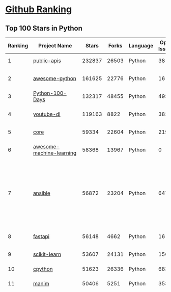 [Github Ranking](../README.md)
==========

## Top 100 Stars in Python

| Ranking | Project Name | Stars | Forks | Language | Open Issues | Description | Last Commit |
| ------- | ------------ | ----- | ----- | -------- | ----------- | ----------- | ----------- |
| 1 | [public-apis](https://github.com/public-apis/public-apis) | 232837 | 26503 | Python | 38 | A collective list of free APIs | 2023-04-01T05:53:00Z |
| 2 | [awesome-python](https://github.com/vinta/awesome-python) | 161625 | 22776 | Python | 16 | A curated list of awesome Python frameworks, libraries, software and resources | 2023-03-31T14:39:57Z |
| 3 | [Python-100-Days](https://github.com/jackfrued/Python-100-Days) | 132317 | 48455 | Python | 495 | Python - 100天从新手到大师 | 2023-03-13T06:33:25Z |
| 4 | [youtube-dl](https://github.com/ytdl-org/youtube-dl) | 119163 | 8822 | Python | 3828 | Command-line program to download videos from YouTube.com and other video sites | 2023-04-02T08:26:48Z |
| 5 | [core](https://github.com/home-assistant/core) | 59334 | 22604 | Python | 2195 | :house_with_garden: Open source home automation that puts local control and privacy first. | 2023-04-02T06:22:52Z |
| 6 | [awesome-machine-learning](https://github.com/josephmisiti/awesome-machine-learning) | 58368 | 13967 | Python | 0 | A curated list of awesome Machine Learning frameworks, libraries and software. | 2023-03-18T15:49:07Z |
| 7 | [ansible](https://github.com/ansible/ansible) | 56872 | 23204 | Python | 647 | Ansible is a radically simple IT automation platform that makes your applications and systems easier to deploy and maintain. Automate everything from code deployment to network configuration to cloud management, in a language that approaches plain English, using SSH, with no agents to install on remote systems. https://docs.ansible.com. | 2023-04-02T06:52:12Z |
| 8 | [fastapi](https://github.com/tiangolo/fastapi) | 56148 | 4662 | Python | 16 | FastAPI framework, high performance, easy to learn, fast to code, ready for production | 2023-04-01T09:26:04Z |
| 9 | [scikit-learn](https://github.com/scikit-learn/scikit-learn) | 53607 | 24131 | Python | 1562 | scikit-learn: machine learning in Python | 2023-04-02T08:00:56Z |
| 10 | [cpython](https://github.com/python/cpython) | 51623 | 26336 | Python | 6830 | The Python programming language | 2023-04-02T08:51:22Z |
| 11 | [manim](https://github.com/3b1b/manim) | 50406 | 5251 | Python | 353 | Animation engine for explanatory math videos | 2023-04-01T21:47:07Z |
| 12 | [funNLP](https://github.com/fighting41love/funNLP) | 48350 | 12321 | Python | 11 | 中英文敏感词、语言检测、中外手机/电话归属地/运营商查询、名字推断性别、手机号抽取、身份证抽取、邮箱抽取、中日文人名库、中文缩写库、拆字词典、词汇情感值、停用词、反动词表、暴恐词表、繁简体转换、英文模拟中文发音、汪峰歌词生成器、职业名称词库、同义词库、反义词库、否定词库、汽车品牌词库、汽车零件词库、连续英文切割、各种中文词向量、公司名字大全、古诗词库、IT词库、财经词库、成语词库、地名词库、历史名人词库、诗词词库、医学词库、饮食词库、法律词库、汽车词库、动物词库、中文聊天语料、中文谣言数据、百度中文问答数据集、句子相似度匹配算法集合、bert资源、文本生成&摘要相关工具、cocoNLP信息抽取工具、国内电话号码正则匹配、清华大学XLORE:中英文跨语言百科知识图谱、清华大学人工智能技术系列报告、自然语言生成、NLU太难了系列、自动对联数据及机器人、用户名黑名单列表、罪名法务名词及分类模型、微信公众号语料、cs224n深度学习自然语言处理课程、中文手写汉字识别、中文自然语言处理 语料/数据集、变量命名神器、分词语料库+代码、任务型对话英文数据集、ASR 语音数据集 + 基于深度学习的中文语音识别系统、笑声检测器、Microsoft多语言数字/单位/如日期时间识别包、中华新华字典数据库及api(包括常用歇后语、成语、词语和汉字)、文档图谱自动生成、SpaCy 中文模型、Common Voice语音识别数据集新版、神经网络关系抽取、基于bert的命名实体识别、关键词(Keyphrase)抽取包pke、基于医疗领域知识图谱的问答系统、基于依存句法与语义角色标注的事件三元组抽取、依存句法分析4万句高质量标注数据、cnocr：用来做中文OCR的Python3包、中文人物关系知识图谱项目、中文nlp竞赛项目及代码汇总、中文字符数据、speech-aligner: 从“人声语音”及其“语言文本”产生音素级别时间对齐标注的工具、AmpliGraph: 知识图谱表示学习(Python)库：知识图谱概念链接预测、Scattertext 文本可视化(python)、语言/知识表示工具：BERT & ERNIE、中文对比英文自然语言处理NLP的区别综述、Synonyms中文近义词工具包、HarvestText领域自适应文本挖掘工具（新词发现-情感分析-实体链接等）、word2word：(Python)方便易用的多语言词-词对集：62种语言/3,564个多语言对、语音识别语料生成工具：从具有音频/字幕的在线视频创建自动语音识别(ASR)语料库、构建医疗实体识别的模型（包含词典和语料标注）、单文档非监督的关键词抽取、Kashgari中使用gpt-2语言模型、开源的金融投资数据提取工具、文本自动摘要库TextTeaser: 仅支持英文、人民日报语料处理工具集、一些关于自然语言的基本模型、基于14W歌曲知识库的问答尝试--功能包括歌词接龙and已知歌词找歌曲以及歌曲歌手歌词三角关系的问答、基于Siamese bilstm模型的相似句子判定模型并提供训练数据集和测试数据集、用Transformer编解码模型实现的根据Hacker News文章标题自动生成评论、用BERT进行序列标记和文本分类的模板代码、LitBank：NLP数据集——支持自然语言处理和计算人文学科任务的100部带标记英文小说语料、百度开源的基准信息抽取系统、虚假新闻数据集、Facebook: LAMA语言模型分析，提供Transformer-XL/BERT/ELMo/GPT预训练语言模型的统一访问接口、CommonsenseQA：面向常识的英文QA挑战、中文知识图谱资料、数据及工具、各大公司内部里大牛分享的技术文档 PDF 或者 PPT、自然语言生成SQL语句（英文）、中文NLP数据增强（EDA）工具、英文NLP数据增强工具 、基于医药知识图谱的智能问答系统、京东商品知识图谱、基于mongodb存储的军事领域知识图谱问答项目、基于远监督的中文关系抽取、语音情感分析、中文ULMFiT-情感分析-文本分类-语料及模型、一个拍照做题程序、世界各国大规模人名库、一个利用有趣中文语料库 qingyun 训练出来的中文聊天机器人、中文聊天机器人seqGAN、省市区镇行政区划数据带拼音标注、教育行业新闻语料库包含自动文摘功能、开放了对话机器人-知识图谱-语义理解-自然语言处理工具及数据、中文知识图谱：基于百度百科中文页面-抽取三元组信息-构建中文知识图谱、masr: 中文语音识别-提供预训练模型-高识别率、Python音频数据增广库、中文全词覆盖BERT及两份阅读理解数据、ConvLab：开源多域端到端对话系统平台、中文自然语言处理数据集、基于最新版本rasa搭建的对话系统、基于TensorFlow和BERT的管道式实体及关系抽取、一个小型的证券知识图谱/知识库、复盘所有NLP比赛的TOP方案、OpenCLaP：多领域开源中文预训练语言模型仓库、UER：基于不同语料+编码器+目标任务的中文预训练模型仓库、中文自然语言处理向量合集、基于金融-司法领域(兼有闲聊性质)的聊天机器人、g2pC：基于上下文的汉语读音自动标记模块、Zincbase 知识图谱构建工具包、诗歌质量评价/细粒度情感诗歌语料库、快速转化「中文数字」和「阿拉伯数字」、百度知道问答语料库、基于知识图谱的问答系统、jieba_fast 加速版的jieba、正则表达式教程、中文阅读理解数据集、基于BERT等最新语言模型的抽取式摘要提取、Python利用深度学习进行文本摘要的综合指南、知识图谱深度学习相关资料整理、维基大规模平行文本语料、StanfordNLP 0.2.0：纯Python版自然语言处理包、NeuralNLP-NeuralClassifier：腾讯开源深度学习文本分类工具、端到端的封闭域对话系统、中文命名实体识别：NeuroNER vs. BertNER、新闻事件线索抽取、2019年百度的三元组抽取比赛：“科学空间队”源码、基于依存句法的开放域文本知识三元组抽取和知识库构建、中文的GPT2训练代码、ML-NLP - 机器学习(Machine Learning)NLP面试中常考到的知识点和代码实现、nlp4han:中文自然语言处理工具集(断句/分词/词性标注/组块/句法分析/语义分析/NER/N元语法/HMM/代词消解/情感分析/拼写检查、XLM：Facebook的跨语言预训练语言模型、用基于BERT的微调和特征提取方法来进行知识图谱百度百科人物词条属性抽取、中文自然语言处理相关的开放任务-数据集-当前最佳结果、CoupletAI - 基于CNN+Bi-LSTM+Attention 的自动对对联系统、抽象知识图谱、MiningZhiDaoQACorpus - 580万百度知道问答数据挖掘项目、brat rapid annotation tool: 序列标注工具、大规模中文知识图谱数据：1.4亿实体、数据增强在机器翻译及其他nlp任务中的应用及效果、allennlp阅读理解:支持多种数据和模型、PDF表格数据提取工具 、 Graphbrain：AI开源软件库和科研工具，目的是促进自动意义提取和文本理解以及知识的探索和推断、简历自动筛选系统、基于命名实体识别的简历自动摘要、中文语言理解测评基准，包括代表性的数据集&基准模型&语料库&排行榜、树洞 OCR 文字识别 、从包含表格的扫描图片中识别表格和文字、语声迁移、Python口语自然语言处理工具集(英文)、 similarity：相似度计算工具包，java编写、海量中文预训练ALBERT模型 、Transformers 2.0 、基于大规模音频数据集Audioset的音频增强 、Poplar：网页版自然语言标注工具、图片文字去除，可用于漫画翻译 、186种语言的数字叫法库、Amazon发布基于知识的人-人开放领域对话数据集 、中文文本纠错模块代码、繁简体转换 、 Python实现的多种文本可读性评价指标、类似于人名/地名/组织机构名的命名体识别数据集 、东南大学《知识图谱》研究生课程(资料)、. 英文拼写检查库 、 wwsearch是企业微信后台自研的全文检索引擎、CHAMELEON：深度学习新闻推荐系统元架构 、 8篇论文梳理BERT相关模型进展与反思、DocSearch：免费文档搜索引擎、 LIDA：轻量交互式对话标注工具 、aili - the fastest in-memory index in the East 东半球最快并发索引 、知识图谱车音工作项目、自然语言生成资源大全 、中日韩分词库mecab的Python接口库、中文文本摘要/关键词提取、汉字字符特征提取器 (featurizer)，提取汉字的特征（发音特征、字形特征）用做深度学习的特征、中文生成任务基准测评 、中文缩写数据集、中文任务基准测评 - 代表性的数据集-基准(预训练)模型-语料库-baseline-工具包-排行榜、PySS3：面向可解释AI的SS3文本分类器机器可视化工具 、中文NLP数据集列表、COPE - 格律诗编辑程序、doccano：基于网页的开源协同多语言文本标注工具 、PreNLP：自然语言预处理库、简单的简历解析器，用来从简历中提取关键信息、用于中文闲聊的GPT2模型：GPT2-chitchat、基于检索聊天机器人多轮响应选择相关资源列表(Leaderboards、Datasets、Papers)、(Colab)抽象文本摘要实现集锦(教程 、词语拼音数据、高效模糊搜索工具、NLP数据增广资源集、微软对话机器人框架 、 GitHub Typo Corpus：大规模GitHub多语言拼写错误/语法错误数据集、TextCluster：短文本聚类预处理模块 Short text cluster、面向语音识别的中文文本规范化、BLINK：最先进的实体链接库、BertPunc：基于BERT的最先进标点修复模型、Tokenizer：快速、可定制的文本词条化库、中文语言理解测评基准，包括代表性的数据集、基准(预训练)模型、语料库、排行榜、spaCy 医学文本挖掘与信息提取 、 NLP任务示例项目代码集、 python拼写检查库、chatbot-list - 行业内关于智能客服、聊天机器人的应用和架构、算法分享和介绍、语音质量评价指标(MOSNet, BSSEval, STOI, PESQ, SRMR)、 用138GB语料训练的法文RoBERTa预训练语言模型 、BERT-NER-Pytorch：三种不同模式的BERT中文NER实验、无道词典 - 有道词典的命令行版本，支持英汉互查和在线查询、2019年NLP亮点回顾、 Chinese medical dialogue data 中文医疗对话数据集 、最好的汉字数字(中文数字)-阿拉伯数字转换工具、 基于百科知识库的中文词语多词义/义项获取与特定句子词语语义消歧、awesome-nlp-sentiment-analysis - 情感分析、情绪原因识别、评价对象和评价词抽取、LineFlow：面向所有深度学习框架的NLP数据高效加载器、中文医学NLP公开资源整理 、MedQuAD：(英文)医学问答数据集、将自然语言数字串解析转换为整数和浮点数、Transfer Learning in Natural Language Processing (NLP) 、面向语音识别的中文/英文发音辞典、Tokenizers：注重性能与多功能性的最先进分词器、CLUENER 细粒度命名实体识别 Fine Grained Named Entity Recognition、 基于BERT的中文命名实体识别、中文谣言数据库、NLP数据集/基准任务大列表、nlp相关的一些论文及代码, 包括主题模型、词向量(Word Embedding)、命名实体识别(NER)、文本分类(Text Classificatin)、文本生成(Text Generation)、文本相似性(Text Similarity)计算等，涉及到各种与nlp相关的算法，基于keras和tensorflow 、Python文本挖掘/NLP实战示例、 Blackstone：面向非结构化法律文本的spaCy pipeline和NLP模型通过同义词替换实现文本“变脸” 、中文 预训练 ELECTREA 模型: 基于对抗学习 pretrain Chinese Model 、albert-chinese-ner - 用预训练语言模型ALBERT做中文NER 、基于GPT2的特定主题文本生成/文本增广、开源预训练语言模型合集、多语言句向量包、编码、标记和实现：一种可控高效的文本生成方法、 英文脏话大列表 、attnvis：GPT2、BERT等transformer语言模型注意力交互可视化、CoVoST：Facebook发布的多语种语音-文本翻译语料库，包括11种语言(法语、德语、荷兰语、俄语、西班牙语、意大利语、土耳其语、波斯语、瑞典语、蒙古语和中文)的语音、文字转录及英文译文、Jiagu自然语言处理工具 - 以BiLSTM等模型为基础，提供知识图谱关系抽取 中文分词 词性标注 命名实体识别 情感分析 新词发现 关键词 文本摘要 文本聚类等功能、用unet实现对文档表格的自动检测，表格重建、NLP事件提取文献资源列表 、 金融领域自然语言处理研究资源大列表、CLUEDatasetSearch - 中英文NLP数据集：搜索所有中文NLP数据集，附常用英文NLP数据集 、medical_NER - 中文医学知识图谱命名实体识别 、(哈佛)讲因果推理的免费书、知识图谱相关学习资料/数据集/工具资源大列表、Forte：灵活强大的自然语言处理pipeline工具集 、Python字符串相似性算法库、PyLaia：面向手写文档分析的深度学习工具包、TextFooler：针对文本分类/推理的对抗文本生成模块、Haystack：灵活、强大的可扩展问答(QA)框架、中文关键短语抽取工具 | 2023-02-13T06:24:55Z |
| 13 | [you-get](https://github.com/soimort/you-get) | 47035 | 9191 | Python | 0 | :arrow_double_down: Dumb downloader that scrapes the web | 2023-03-29T02:41:02Z |
| 14 | [scrapy](https://github.com/scrapy/scrapy) | 46668 | 9913 | Python | 483 | Scrapy, a fast high-level web crawling & scraping framework for Python. | 2023-03-31T17:07:23Z |
| 15 | [big-list-of-naughty-strings](https://github.com/minimaxir/big-list-of-naughty-strings) | 44704 | 2124 | Python | 61 | The Big List of Naughty Strings is a list of strings which have a high probability of causing issues when used as user-input data. | 2023-03-07T19:24:44Z |
| 16 | [yt-dlp](https://github.com/yt-dlp/yt-dlp) | 44218 | 3638 | Python | 890 | A youtube-dl fork with additional features and fixes | 2023-04-02T01:45:50Z |
| 17 | [faceswap](https://github.com/deepfakes/faceswap) | 44217 | 12203 | Python | 18 | Deepfakes Software For All | 2023-03-01T17:52:20Z |
| 18 | [devops-exercises](https://github.com/bregman-arie/devops-exercises) | 41922 | 9248 | Python | 11 | Linux, Jenkins, AWS, SRE, Prometheus, Docker, Python, Ansible, Git, Kubernetes, Terraform, OpenStack, SQL, NoSQL, Azure, GCP, DNS, Elastic, Network, Virtualization. DevOps Interview Questions | 2023-04-02T06:55:49Z |
| 19 | [d2l-zh](https://github.com/d2l-ai/d2l-zh) | 41248 | 8810 | Python | 0 | 《动手学深度学习》：面向中文读者、能运行、可讨论。中英文版被60多个国家的400多所大学用于教学。 | 2023-03-31T07:23:22Z |
| 20 | [Real-Time-Voice-Cloning](https://github.com/CorentinJ/Real-Time-Voice-Cloning) | 40593 | 7399 | Python | 103 | Clone a voice in 5 seconds to generate arbitrary speech in real-time | 2023-04-02T07:00:07Z |
| 21 | [shadowsocks](https://github.com/shadowsocks/shadowsocks) | 33333 | 19113 | Python | 0 | None | 2022-11-27T06:10:06Z |
| 22 | [python-cheatsheet](https://github.com/gto76/python-cheatsheet) | 32175 | 5888 | Python | 7 | Comprehensive Python Cheatsheet | 2023-03-31T14:48:58Z |
| 23 | [black](https://github.com/psf/black) | 31883 | 2048 | Python | 367 | The uncompromising Python code formatter | 2023-03-31T20:44:28Z |
| 24 | [XX-Net](https://github.com/XX-net/XX-Net) | 31864 | 7782 | Python | 7860 | A proxy tool to bypass GFW. | 2023-04-01T03:30:28Z |
| 25 | [12306](https://github.com/testerSunshine/12306) | 30906 | 9402 | Python | 216 | 12306智能刷票，订票 | 2023-04-02T03:19:43Z |
| 26 | [whisper](https://github.com/openai/whisper) | 30878 | 3303 | Python | 0 | Robust Speech Recognition via Large-Scale Weak Supervision | 2023-04-02T03:06:06Z |
| 27 | [gym](https://github.com/openai/gym) | 30656 | 8331 | Python | 48 | A toolkit for developing and comparing reinforcement learning algorithms. | 2023-03-10T03:21:45Z |
| 28 | [jieba](https://github.com/fxsjy/jieba) | 30253 | 6647 | Python | 606 | 结巴中文分词 | 2022-07-17T00:34:33Z |
| 29 | [certbot](https://github.com/certbot/certbot) | 29786 | 3347 | Python | 471 | Certbot is EFF's tool to obtain certs from Let's Encrypt and (optionally) auto-enable HTTPS on your server.  It can also act as a client for any other CA that uses the ACME protocol. | 2023-04-02T01:15:17Z |
| 30 | [PaddleOCR](https://github.com/PaddlePaddle/PaddleOCR) | 29245 | 6044 | Python | 1381 | Awesome multilingual OCR toolkits based on PaddlePaddle (practical ultra lightweight OCR system, support 80+ languages recognition, provide data annotation and synthesis tools, support training and deployment among server, mobile, embedded and IoT devices) | 2023-03-28T07:27:47Z |
| 31 | [diagrams](https://github.com/mingrammer/diagrams) | 28652 | 1758 | Python | 245 | :art: Diagram as Code for prototyping cloud system architectures | 2023-03-31T15:02:54Z |
| 32 | [HanLP](https://github.com/hankcs/HanLP) | 28552 | 8054 | Python | 7 | 中文分词 词性标注 命名实体识别 依存句法分析 成分句法分析 语义依存分析 语义角色标注 指代消解 风格转换 语义相似度 新词发现 关键词短语提取 自动摘要 文本分类聚类 拼音简繁转换 自然语言处理 | 2023-03-25T19:25:18Z |
| 33 | [visual-chatgpt](https://github.com/microsoft/visual-chatgpt) | 28422 | 2535 | Python | 132 | Official repo for the paper: Visual ChatGPT: Talking, Drawing and Editing with Visual Foundation Models | 2023-04-01T03:17:57Z |
| 34 | [MockingBird](https://github.com/babysor/MockingBird) | 27695 | 4120 | Python | 389 | 🚀AI拟声: 5秒内克隆您的声音并生成任意语音内容 Clone a voice in 5 seconds to generate arbitrary speech in real-time | 2023-03-30T08:22:01Z |
| 35 | [GFPGAN](https://github.com/TencentARC/GFPGAN) | 27694 | 4328 | Python | 197 | GFPGAN aims at developing Practical Algorithms for Real-world Face Restoration. | 2023-03-30T13:52:43Z |
| 36 | [interactive-coding-challenges](https://github.com/donnemartin/interactive-coding-challenges) | 27101 | 4338 | Python | 33 | 120+ interactive Python coding interview challenges (algorithms and data structures).  Includes Anki flashcards. | 2022-10-02T09:13:36Z |
| 37 | [sqlmap](https://github.com/sqlmapproject/sqlmap) | 26577 | 5219 | Python | 54 | Automatic SQL injection and database takeover tool | 2023-03-31T20:18:19Z |
| 38 | [pytorch-tutorial](https://github.com/yunjey/pytorch-tutorial) | 26093 | 7652 | Python | 64 | PyTorch Tutorial for Deep Learning Researchers | 2023-03-11T06:58:23Z |
| 39 | [ColossalAI](https://github.com/hpcaitech/ColossalAI) | 25818 | 2883 | Python | 351 | Making large AI models cheaper, faster and more accessible | 2023-04-02T05:20:09Z |
| 40 | [ray](https://github.com/ray-project/ray) | 24859 | 4329 | Python | 2585 | Ray is a unified framework for scaling AI and Python applications. Ray consists of a core distributed runtime and a toolkit of libraries (Ray AIR) for accelerating ML workloads. | 2023-04-02T07:36:36Z |
| 41 | [ML-From-Scratch](https://github.com/eriklindernoren/ML-From-Scratch) | 22038 | 4343 | Python | 31 | Machine Learning From Scratch. Bare bones NumPy implementations of machine learning models and algorithms with a focus on accessibility. Aims to cover everything from linear regression to deep learning. | 2022-10-26T05:13:56Z |
| 42 | [python-telegram-bot](https://github.com/python-telegram-bot/python-telegram-bot) | 21486 | 4681 | Python | 16 | We have made you a wrapper you can't refuse | 2023-04-01T23:58:46Z |
| 43 | [tornado](https://github.com/tornadoweb/tornado) | 21045 | 5491 | Python | 197 | Tornado is a Python web framework and asynchronous networking library, originally developed at FriendFeed. | 2023-04-01T23:25:40Z |
| 44 | [OpenBBTerminal](https://github.com/OpenBB-finance/OpenBBTerminal) | 20324 | 2063 | Python | 213 | Investment Research for Everyone, Anywhere. | 2023-04-02T05:41:57Z |
| 45 | [labelImg](https://github.com/heartexlabs/labelImg) | 19483 | 5808 | Python | 372 | LabelImg is now part of the Label Studio community. The popular image annotation tool created by Tzutalin is no longer actively being developed, but you can check out Label Studio, the open source data labeling tool for images, text, hypertext, audio, video and time-series data. | 2023-02-27T08:16:36Z |
| 46 | [cookiecutter](https://github.com/cookiecutter/cookiecutter) | 19245 | 1808 | Python | 198 | A cross-platform command-line utility that creates projects from cookiecutters (project templates), e.g. Python package projects, C projects. | 2023-03-31T16:33:07Z |
| 47 | [Real-ESRGAN](https://github.com/xinntao/Real-ESRGAN) | 19154 | 2083 | Python | 339 | Real-ESRGAN aims at developing Practical Algorithms for General Image/Video Restoration. | 2023-03-21T03:08:04Z |
| 48 | [langchain](https://github.com/hwchase17/langchain) | 19048 | 1708 | Python | 460 | ⚡ Building applications with LLMs through composability ⚡ | 2023-04-02T08:46:04Z |
| 49 | [Awesome-Linux-Software](https://github.com/luong-komorebi/Awesome-Linux-Software) | 19027 | 1909 | Python | 7 | 🐧 A list of awesome Linux softwares  | 2023-03-29T09:01:23Z |
| 50 | [textual](https://github.com/Textualize/textual) | 18616 | 537 | Python | 79 | Textual is a Rapid Application Development framework for Python.  Build sophisticated user interfaces with a simple Python API. Run your apps in the terminal and (coming soon) a web browser! | 2023-04-02T08:58:15Z |
| 51 | [dash](https://github.com/plotly/dash) | 18409 | 1864 | Python | 688 | Data Apps & Dashboards for Python. No JavaScript Required. | 2023-03-31T16:51:11Z |
| 52 | [saleor](https://github.com/saleor/saleor) | 18270 | 4942 | Python | 387 | Saleor Core: the high performance, composable, headless commerce API. | 2023-04-01T22:36:10Z |
| 53 | [chatgpt_academic](https://github.com/binary-husky/chatgpt_academic) | 18091 | 1874 | Python | 69 | 科研工作专用ChatGPT拓展，特别优化学术Paper润色体验，支持自定义快捷按钮，支持markdown表格显示，Tex公式双显示，代码显示功能完善，新增本地Python工程剖析功能/自我剖析功能 | 2023-04-02T08:55:20Z |
| 54 | [jina](https://github.com/jina-ai/jina) | 17964 | 2086 | Python | 24 | 🔮 Build multimodal AI services via cloud native technologies · Neural Search · Generative AI · Cloud Native | 2023-03-31T15:04:39Z |
| 55 | [PythonRobotics](https://github.com/AtsushiSakai/PythonRobotics) | 17961 | 5605 | Python | 12 | Python sample codes for robotics algorithms. | 2023-04-02T07:46:49Z |
| 56 | [zulip](https://github.com/zulip/zulip) | 17528 | 6181 | Python | 1773 | Zulip server and web application. Open-source team chat that helps teams stay productive and focused. | 2023-04-02T08:51:00Z |
| 57 | [stanford_alpaca](https://github.com/tatsu-lab/stanford_alpaca) | 17525 | 2420 | Python | 77 | Code and documentation to train Stanford's Alpaca models, and generate the data. | 2023-04-02T04:56:37Z |
| 58 | [EasyOCR](https://github.com/JaidedAI/EasyOCR) | 17479 | 2523 | Python | 184 | Ready-to-use OCR with 80+ supported languages and all popular writing scripts including Latin, Chinese, Arabic, Devanagari, Cyrillic and etc. | 2023-03-29T05:31:00Z |
| 59 | [Gooey](https://github.com/chriskiehl/Gooey) | 17464 | 935 | Python | 122 | Turn (almost) any Python command line program into a full GUI application with one line | 2022-12-28T06:35:36Z |
| 60 | [sanic](https://github.com/sanic-org/sanic) | 16959 | 1501 | Python | 54 |  Accelerate your web app development  \| Build fast. Run fast. | 2023-03-30T15:00:27Z |
| 61 | [EasyOCR](https://github.com/JaidedAI/EasyOCR) | 17479 | 2523 | Python | 184 | Ready-to-use OCR with 80+ supported languages and all popular writing scripts including Latin, Chinese, Arabic, Devanagari, Cyrillic and etc. | 2023-03-29T05:31:00Z |
| 62 | [sanic](https://github.com/sanic-org/sanic) | 16959 | 1501 | Python | 54 |  Accelerate your web app development  \| Build fast. Run fast. | 2023-03-30T15:00:27Z |
| 63 | [nanoGPT](https://github.com/karpathy/nanoGPT) | 16728 | 1827 | Python | 101 | The simplest, fastest repository for training/finetuning medium-sized GPTs. | 2023-03-28T16:48:00Z |
| 64 | [Summer2023-Internships](https://github.com/pittcsc/Summer2023-Internships) | 16718 | 1757 | Python | 0 | Collection of Summer 2023 tech internships! | 2023-04-02T04:30:47Z |
| 65 | [luigi](https://github.com/spotify/luigi) | 16435 | 2367 | Python | 85 | Luigi is a Python module that helps you build complex pipelines of batch jobs. It handles dependency resolution, workflow management, visualization etc. It also comes with Hadoop support built in.  | 2023-03-18T19:37:20Z |
| 66 | [zipline](https://github.com/quantopian/zipline) | 15953 | 4556 | Python | 320 | Zipline, a Pythonic Algorithmic Trading Library | 2023-02-14T17:14:33Z |
| 67 | [python-spider](https://github.com/Jack-Cherish/python-spider) | 15934 | 5746 | Python | 8 | :rainbow:Python3网络爬虫实战：淘宝、京东、网易云、B站、12306、抖音、笔趣阁、漫画小说下载、音乐电影下载等 | 2022-11-21T09:14:21Z |
| 68 | [rasa](https://github.com/RasaHQ/rasa) | 15900 | 4282 | Python | 1 | 💬   Open source machine learning framework to automate text- and voice-based conversations: NLU, dialogue management, connect to Slack, Facebook, and more - Create chatbots and voice assistants | 2023-04-01T15:41:27Z |
| 69 | [game-programmer](https://github.com/miloyip/game-programmer) | 15863 | 1934 | Python | 23 | A Study Path for Game Programmer | 2022-01-08T07:13:20Z |
| 70 | [modern-cpp-features](https://github.com/AnthonyCalandra/modern-cpp-features) | 15863 | 1795 | Python | 7 | A cheatsheet of modern C++ language and library features. | 2023-03-18T18:08:31Z |
| 71 | [ControlNet](https://github.com/lllyasviel/ControlNet) | 15817 | 1385 | Python | 169 | Let us control diffusion models! | 2023-03-28T15:35:19Z |
| 72 | [pyspider](https://github.com/binux/pyspider) | 15794 | 3672 | Python | 269 | A Powerful Spider(Web Crawler) System in Python. | 2022-11-20T06:11:59Z |
| 73 | [PySnooper](https://github.com/cool-RR/PySnooper) | 15779 | 939 | Python | 21 | Never use print for debugging again | 2023-01-03T13:15:29Z |
| 74 | [ipython](https://github.com/ipython/ipython) | 15756 | 4419 | Python | 1514 | Official repository for IPython itself. Other repos in the IPython organization contain things like the website, documentation builds, etc. | 2023-03-30T11:12:28Z |
| 75 | [kivy](https://github.com/kivy/kivy) | 15701 | 3013 | Python | 898 | Open source UI framework written in Python, running on Windows, Linux, macOS, Android and iOS | 2023-04-01T10:24:38Z |
| 76 | [prophet](https://github.com/facebook/prophet) | 15678 | 4393 | Python | 311 | Tool for producing high quality forecasts for time series data that has multiple seasonality with linear or non-linear growth. | 2023-03-23T16:49:36Z |
| 77 | [pyscript](https://github.com/pyscript/pyscript) | 15677 | 1197 | Python | 80 | Home Page: https://pyscript.net  Examples: https://pyscript.net/examples | 2023-04-01T19:24:46Z |
| 78 | [llama](https://github.com/facebookresearch/llama) | 15676 | 2467 | Python | 151 | Inference code for LLaMA models | 2023-04-01T20:27:48Z |
| 79 | [magic-wormhole](https://github.com/magic-wormhole/magic-wormhole) | 15670 | 566 | Python | 137 | get things from one computer to another, safely | 2023-01-17T07:26:10Z |
| 80 | [ArchiveBox](https://github.com/ArchiveBox/ArchiveBox) | 15410 | 898 | Python | 174 | 🗃 Open source self-hosted web archiving. Takes URLs/browser history/bookmarks/Pocket/Pinboard/etc., saves HTML, JS, PDFs, media, and more... | 2023-03-30T19:14:25Z |
| 81 | [Bringing-Old-Photos-Back-to-Life](https://github.com/microsoft/Bringing-Old-Photos-Back-to-Life) | 11918 | 1575 | Python | 71 | Bringing Old Photo Back to Life (CVPR 2020 oral) | 2023-03-30T13:55:15Z |
| 82 | [Zappa](https://github.com/Miserlou/Zappa) | 11890 | 1252 | Python | 604 | Serverless Python | 2023-03-23T13:59:31Z |
| 83 | [mailinabox](https://github.com/mail-in-a-box/mailinabox) | 11863 | 1326 | Python | 452 | Mail-in-a-Box helps individuals take back control of their email by defining a one-click, easy-to-deploy SMTP+everything else server: a mail server in a box. | 2023-03-28T22:36:36Z |
| 84 | [explainshell](https://github.com/idank/explainshell) | 11783 | 739 | Python | 132 | match command-line arguments to their help text | 2023-03-04T16:11:29Z |
| 85 | [nltk](https://github.com/nltk/nltk) | 11730 | 2710 | Python | 223 | NLTK Source | 2023-04-01T18:00:19Z |
| 86 | [pyxel](https://github.com/kitao/pyxel) | 11633 | 737 | Python | 12 | A retro game engine for Python | 2023-04-02T04:55:34Z |
| 87 | [clip-as-service](https://github.com/jina-ai/clip-as-service) | 11494 | 2018 | Python | 260 | 🏄 Embed/reason/rank images and sentences with CLIP models | 2023-03-27T05:01:54Z |
| 88 | [dgl](https://github.com/dmlc/dgl) | 11472 | 2764 | Python | 282 | Python package built to ease deep learning on graph, on top of existing DL frameworks. | 2023-04-01T15:24:05Z |
| 89 | [PySimpleGUI](https://github.com/PySimpleGUI/PySimpleGUI) | 11437 | 1705 | Python | 703 | Launched in 2018. It's 2023 and PySimpleGUI is actively developed & supported. Create complex windows simply. Supports tkinter, Qt, WxPython, Remi (in browser). Create GUI applications trivially with a full set of widgets. Multi-Window applications are also simple. 3.4 to 3.11 supported. 325+ Demo programs & Cookbook for rapid start. Extensive docs | 2023-03-27T17:30:35Z |
| 90 | [awesome-aws](https://github.com/donnemartin/awesome-aws) | 11368 | 1583 | Python | 5 | A curated list of awesome Amazon Web Services (AWS) libraries, open source repos, guides, blogs, and other resources.  Featuring the Fiery Meter of AWSome. | 2023-03-09T13:17:58Z |
| 91 | [redis-py](https://github.com/redis/redis-py) | 11341 | 2344 | Python | 164 | Redis Python Client | 2023-04-01T19:53:24Z |
| 92 | [impacket](https://github.com/fortra/impacket) | 10880 | 3105 | Python | 156 | Impacket is a collection of Python classes for working with network protocols. | 2023-03-31T16:59:00Z |
| 93 | [mycli](https://github.com/dbcli/mycli) | 10812 | 642 | Python | 181 | A Terminal Client for MySQL with AutoCompletion and Syntax Highlighting. | 2023-03-27T13:37:43Z |
| 94 | [Hello-Python](https://github.com/mouredev/Hello-Python) | 10650 | 744 | Python | 5 | Curso para aprender el lenguaje de programación Python desde cero y para principiantes. Más de 30 clases, 25 horas en vídeo, código y grupo de chat. Desde sus fundamentos hasta la creación de un API Backend con base de datos y más... | 2023-04-01T06:34:48Z |
| 95 | [tutorials](https://github.com/MorvanZhou/tutorials) | 10584 | 5698 | Python | 11 | 机器学习相关教程 | 2020-12-22T22:02:58Z |
| 96 | [ydata-profiling](https://github.com/ydataai/ydata-profiling) | 10426 | 1458 | Python | 142 | Create HTML profiling reports from pandas DataFrame objects | 2023-03-31T11:50:07Z |
| 97 | [cookiecutter-django](https://github.com/cookiecutter/cookiecutter-django) | 10350 | 2605 | Python | 91 | Cookiecutter Django is a framework for jumpstarting production-ready Django projects quickly. | 2023-04-02T08:54:44Z |
| 98 | [backtrader](https://github.com/mementum/backtrader) | 10333 | 3212 | Python | 0 | Python Backtesting library for trading strategies | 2023-04-01T16:32:06Z |
| 99 | [stylegan2](https://github.com/NVlabs/stylegan2) | 10294 | 2484 | Python | 0 | StyleGAN2 - Official TensorFlow Implementation | 2021-12-22T19:18:36Z |
| 100 | [pyinstaller](https://github.com/pyinstaller/pyinstaller) | 10150 | 1868 | Python | 264 | Freeze (package) Python programs into stand-alone executables | 2023-03-31T18:25:12Z |

